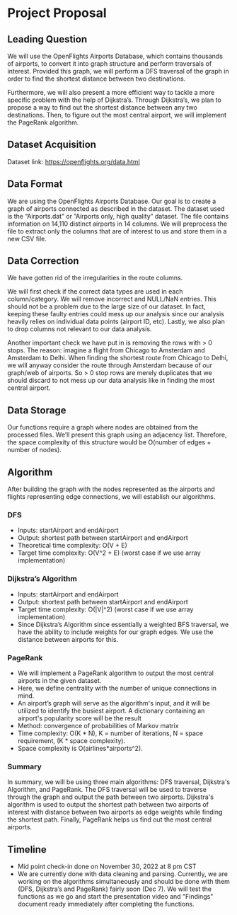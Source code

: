 # Project Proposal

## Leading Question 

We will use the OpenFlights Airports Database, which contains thousands of airports, to convert it into graph structure and perform traversals of interest. Provided this graph, we will perform a DFS traversal of the graph in order to find the shortest distance between two destinations.

Furthermore, we will also present a more efficient way to tackle a more specific problem with the help of Dijkstra’s. Through Dijkstra’s, we plan to propose a way to find out the shortest distance between any two destinations. Then, to figure out the most central airport, we will implement the PageRank algorithm. 

## Dataset Acquisition

Dataset link: https://openflights.org/data.html 

## Data Format

We are using the OpenFlights Airports Database. Our goal is to create a graph of airports connected as described in the dataset. The dataset used is the “Airports.dat” or ”Airports only, high quality” dataset. The file contains information on 14,110 distinct airports in 14 columns. We will preprocess the file to extract only the columns that are of interest to us and store them in a new CSV file.

## Data Correction

We have gotten rid of the irregularities in the route columns.

We will first check if the correct data types are used in each column/category. We will remove incorrect and NULL/NaN entries. This should not be a problem due to the large size of our dataset. In fact, keeping these faulty entries could mess up our analysis since our analysis heavily relies on individual data points (airport ID, etc). Lastly, we also plan to drop columns not relevant to our data analysis.

Another important check we have put in is removing the rows with > 0 stops. The reason: imagine a flight from Chicago to Amsterdam and Amsterdam to Delhi. When finding the shortest route from Chicago to Delhi, we will anyway consider the route through Amsterdam because of our graph/web of airports. So > 0 stop rows are merely duplicates that we should discard to not mess up our data analysis like in finding the most central airport.

## Data Storage

Our functions require a graph where nodes are obtained from the processed files. We’ll present this graph using an adjacency list. Therefore, the space complexity of this structure would be O(number of edges + number of nodes).

## Algorithm 

After building the graph with the nodes represented as the airports and flights representing edge connections, we will establish our algorithms.

### DFS
- Inputs: startAirport and endAirport
- Output: shortest path between startAirport and endAirport
- Theoretical time complexity: O(V + E)
- Target time complexity: O(V^2 + E) (worst case if we use array implementation)

### Dijkstra’s Algorithm
- Inputs: startAirport and endAirport
- Output: shortest path between startAirport and endAirport
- Target time complexity: O(|V|^2) (worst case if we use array implementation)
- Since Dijkstra’s Algorithm since essentially a weighted BFS traversal, we have the ability to include weights for our graph edges. We use the distance between airports for this.

### PageRank
- We will implement a PageRank algorithm to output the most central airports in the given dataset.
- Here, we define centrality with the number of unique connections in mind.
- An airport’s graph will serve as the algorithm's input, and it will be utilized to identify the busiest airport. A dictionary containing an airport's popularity score will be the result
- Method: convergence of probabilities of Markov matrix
- Time complexity: O(K * N), K = number of iterations, N = space requirement, (K * space complexity).
- Space complexity is O(airlines*airports^2).

### Summary
In summary, we will be using three main algorithms: DFS traversal, Dijkstra's Algorithm, and PageRank. The DFS traversal will be used to traverse through the graph and output the path between two airports. Dijkstra's algorithm is used to output the shortest path between two airports of interest with distance between two airports as edge weights while finding the shortest path. Finally, PageRank helps us find out the most central airports.

## Timeline

- Mid point check-in done on November 30, 2022 at 8 pm CST
- We are currently done with data cleaning and parsing. Currently, we are working on the algorithms simultaneously and should be done with them (DFS, Dijkstra’s and PageRank) fairly soon (Dec 7). We will test the functions as we go and start the presentation video and "Findings" document ready immediately after completing the functions.